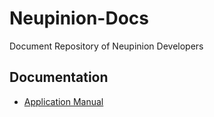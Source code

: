# Neupinion-Docs

Document Repository of Neupinion Developers

## Documentation

- [Application Manual](Application_Manual.md)
